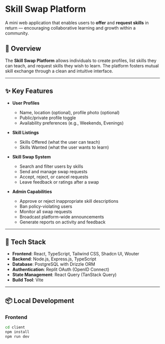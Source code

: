 # Skill Swap Platform

A mini web application that enables users to **offer** and **request skills** in return — encouraging collaborative learning and growth within a community.

## 🚀 Overview

The **Skill Swap Platform** allows individuals to create profiles, list skills they can teach, and request skills they wish to learn. The platform fosters mutual skill exchange through a clean and intuitive interface.

---

## ✨ Key Features

- **User Profiles**
  - Name, location (optional), profile photo (optional)
  - Public/private profile toggle
  - Availability preferences (e.g., Weekends, Evenings)

- **Skill Listings**
  - Skills Offered (what the user can teach)
  - Skills Wanted (what the user wants to learn)

- **Skill Swap System**
  - Search and filter users by skills
  - Send and manage swap requests
  - Accept, reject, or cancel requests
  - Leave feedback or ratings after a swap

- **Admin Capabilities**
  - Approve or reject inappropriate skill descriptions
  - Ban policy-violating users
  - Monitor all swap requests
  - Broadcast platform-wide announcements
  - Generate reports on activity and feedback

---

## 🧱 Tech Stack

- **Frontend**: React, TypeScript, Tailwind CSS, Shadcn UI, Wouter
- **Backend**: Node.js, Express.js, TypeScript
- **Database**: PostgreSQL with Drizzle ORM
- **Authentication**: Replit OAuth (OpenID Connect)
- **State Management**: React Query (TanStack Query)
- **Build Tool**: Vite

---

## 📦 Local Development

### Frontend

```bash
cd client
npm install
npm run dev
